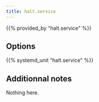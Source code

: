 ```yaml
---
title: halt.service
---
```


{{% provided_by "halt.service" %}}

## Options

{{% systemd_unit "halt.service" %}}

## Additionnal notes

Nothing here.